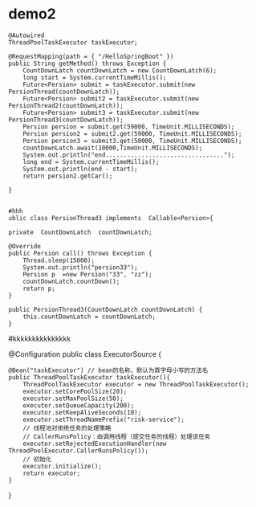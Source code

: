 # demo2
    @Autowired
    ThreadPoolTaskExecutor taskExecutor;

    @RequestMapping(path = { "/HelloSpringBoot" })
    public String getMethod() throws Exception {
        CountDownLatch countDownLatch = new CountDownLatch(6);
        long start = System.currentTimeMillis();
        Future<Persion> submit = taskExecutor.submit(new PersionThread(countDownLatch));
        Future<Persion> submit2 = taskExecutor.submit(new PersionThread2(countDownLatch));
        Future<Persion> submit3 = taskExecutor.submit(new PersionThread3(countDownLatch));
        Persion persion = submit.get(59000, TimeUnit.MILLISECONDS);
        Persion persion2 = submit2.get(59000, TimeUnit.MILLISECONDS);
        Persion persion3 = submit3.get(50000, TimeUnit.MILLISECONDS);
        countDownLatch.await(10000,TimeUnit.MILLISECONDS);
        System.out.println("end.................................");
        long end = System.currentTimeMillis();
        System.out.println(end - start);
        return persion2.getCar();

    }
    
    
    #hhh
    ublic class PersionThread3 implements  Callable<Persion>{

    private  CountDownLatch  countDownLatch;

    @Override
    public Persion call() throws Exception {
        Thread.sleep(15000);
        System.out.println("persion33");
        Persion p  =new Persion("33", "zz");
        countDownLatch.countDown();
        return p;
    }

    public PersionThread3(CountDownLatch countDownLatch) {
        this.countDownLatch = countDownLatch;
    }

#kkkkkkkkkkkkkkk

@Configuration
public class ExecutorSource {

    @Bean("taskExecutor") // bean的名称，默认为首字母小写的方法名
	public ThreadPoolTaskExecutor taskExecutor(){
		ThreadPoolTaskExecutor executor = new ThreadPoolTaskExecutor();
		executor.setCorePoolSize(20);   
		executor.setMaxPoolSize(50);
		executor.setQueueCapacity(200);
		executor.setKeepAliveSeconds(10);
		executor.setThreadNamePrefix("risk-service");		
		// 线程池对拒绝任务的处理策略
        // CallerRunsPolicy：由调用线程（提交任务的线程）处理该任务
		executor.setRejectedExecutionHandler(new ThreadPoolExecutor.CallerRunsPolicy());
		// 初始化
		executor.initialize();
		return executor;
	}   
}

